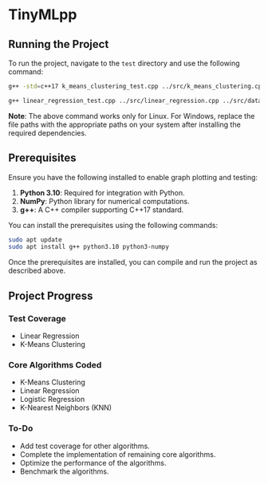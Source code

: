 # TinyMLpp

## Running the Project

To run the project, navigate to the `test` directory and use the following command:

```bash
g++ -std=c++17 k_means_clustering_test.cpp ../src/k_means_clustering.cpp ../src/data_handling.cpp -I/usr/include/python3.10 -I/usr/lib/python3/dist-packages/numpy/core/include -L/usr/lib/python3.10/config-3.10-x86_64-linux-gnu -lpython3.10 -o k_means_clustering_test

g++ linear_regression_test.cpp ../src/linear_regression.cpp ../src/data_handling.cpp -o plotter -std=c++11 -lboost_iostreams -lboost_system
```

**Note**: The above command works only for Linux. For Windows, replace the file paths with the appropriate paths on your system after installing the required dependencies.

## Prerequisites

Ensure you have the following installed to enable graph plotting and testing:

1. **Python 3.10**: Required for integration with Python.
2. **NumPy**: Python library for numerical computations.
3. **g++**: A C++ compiler supporting C++17 standard.

You can install the prerequisites using the following commands:

```bash
sudo apt update
sudo apt install g++ python3.10 python3-numpy
```

Once the prerequisites are installed, you can compile and run the project as described above.

## Project Progress

### Test Coverage
- Linear Regression
- K-Means Clustering

### Core Algorithms Coded
- K-Means Clustering
- Linear Regression
- Logistic Regression
- K-Nearest Neighbors (KNN)

### To-Do
- Add test coverage for other algorithms.
- Complete the implementation of remaining core algorithms.
- Optimize the performance of the algorithms.
- Benchmark the algorithms.

